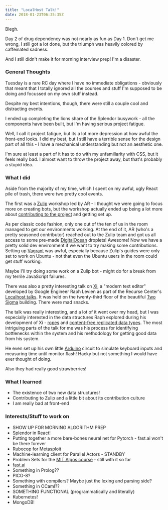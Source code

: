 ```yaml
---
title: "LocalHost Talk!"
date: 2018-01-23T06:35:35Z
---
```

Blegh.

Day 2 of drug dependency was not nearly as fun as Day 1. Don't get me wrong, I still got a lot done, but the triumph was heavily colored by caffeinated sadness.

And I still didn't make it for morning interview prep! I'm a disaster.

### General Thoughts
Tuesday is a rare RC day where I have no immediate obligations - obviously that meant that I totally ignored all the courses and stuff I'm supposed to be doing and focussed on my own stuff instead.

Despite my best intentions, though, there were still a couple cool and distracting events.

I ended up completing the lions share of the Splendor busywork - all the components have been built, but I'm having serious project fatigue.

Well, I call it project fatigue, but its a lot more depression at how awful the front-end looks. I did my best, but I still have a terrible sense for the design part of all this - I have a mechanical understanding but not an aesthetic one.

I'm sure at least a part of it has to do with my unfamiliarity with CSS, but it feels really bad. I almost want to throw the project away, but that's probably a stupid idea.

### What I did
Aside from the majority of my time, which I spent on my awful, ugly React pile of trash, there were two pretty cool events.

The first was a [Zulip](https://zulipchat.com/) workshop led by AR - I thought we were going to focus more on creating bots, but the workshop actually ended up being a lot more about [contributing to the project](https://github.com/zulip/zulip) and getting set up.

As per classic code fashion, only one out of the ten of us in the room managed to get our environments working. At the end of it, AR (who's a pretty seasoned contributor) reached out to the Zulip team and got us all access to some pre-made [DigitalOcean](https://www.digitalocean.com/) droplets! Awesome! Now we have a pretty solid dev environment if we want to try making some contributions. Setting up [Vagrant](https://www.vagrantup.com/) was awful, especially because Zulip's guides were only set to work on Ubuntu - not that even the Ubuntu users in the room could get stuff working.

Maybe I'll try doing some work on a Zulip bot - might do for a break from my terrile JavaScript failures.

There was also a pretty interesting talk on [Xi](https://github.com/google/xi-editor), a "modern text editor" developed by Google Engineer Raph Levien
as part of the Recurse Center's [Localhost talks](https://www.recurse.com/localhost). It was held on the twenty-third floor of the beautiful [Two Sigma](https://www.twosigma.com/) building. There were mad snacks.

The talk was really interesting, and a lot of it went over my head, but I was especially interested in the data structures Raph explored during his development of Xi - [ropes](https://en.wikipedia.org/wiki/Rope_(data_structure)) and [content-free replicated data types](https://en.wikipedia.org/wiki/Conflict-free_replicated_data_type). The most intriguing parts of the talk for me was his process for identifying bottlenecks within the system and his methodology for getting good data from his system.

He even set up his own little [Arduino](https://www.arduino.cc/) circuit to simulate keyboard inputs and measuring time until monitor flash! Hacky but not something I would have ever thought of doing.

Also they had really good strawberries!

### What I learned
* The existence of two new data structures!
* Contributing to Zulip and a little bit about its contribution culture
* I am really bad at front-end

### Interests/Stuff to work on
* SHOW UP FOR MORNING ALGORITHM PREP
* Splendor in React!
* Putting together a more bare-bones neural net for Pytorch - fast.ai won't be there forever
* Rubocop for Metasploit
* Machine-learning client for Parallel Actors - STANDBY
* Problem Sets for the [MIT Algos course](https://ocw.mit.edu/courses/electrical-engineering-and-computer-science/6-006-introduction-to-algorithms-fall-2011/assignments/) - still with it so far
* [fast.ai](http://www.fast.ai/)
* Something in Prolog??
* PICO-8?
* Something with compilers? Maybe just the lexing and parsing side?
* Something in OCaml??
* SOMETHING FUNCTIONAL (programmatically and literally)
* Kubernetes!
* MongoDB!

